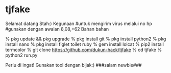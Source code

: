 # tjfake
 Selamat datang Stah:)
Kegunaan
#untuk mengirim virus melalui no hp
#gunakan dengan awalan 8,08,+62
Bahan bahan

% pkg update && pkg upgrade
% pkg install git
% pkg install python2
% pkg install nano
% pkg install figlet toilet ruby
% gem install lolcat
% pip2 install termcolor
% git clone https://github.com/dukun-hack/tjfake
% cd tjfake
% python2 run.py

Perlu di ingat!
Gunakan tool dengan bijak:)
###salam newbie###
